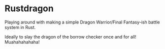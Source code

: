 # Rustdragon

Playing around with making a simple Dragon Warrior/Final Fantasy-ish battle system in Rust.

Ideally to slay the dragon of the borrow checker once and for all!  Muahahahahaha!
